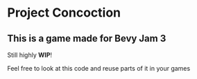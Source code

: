 # **Project Concoction**
## This is a game made for Bevy Jam 3

Still highly **WIP**!

Feel free to look at this code and reuse parts of it in your games